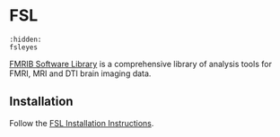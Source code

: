 # FSL

```{toctree}
:hidden:
fsleyes
```

[FMRIB Software Library](https://fsl.fmrib.ox.ac.uk/fsl/fslwiki/) is a comprehensive library of analysis tools for FMRI, MRI and DTI brain imaging data.

## Installation

Follow the [FSL Installation Instructions](https://fsl.fmrib.ox.ac.uk/fsl/fslwiki/FslInstallation).



